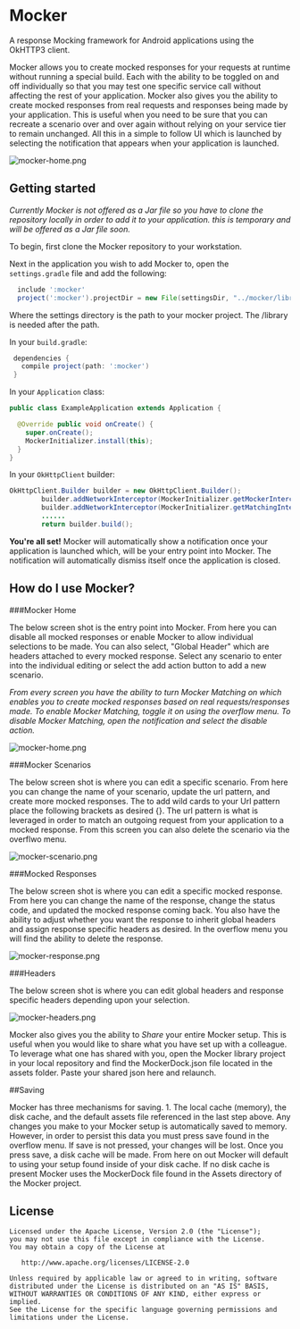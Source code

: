 # Mocker

A response Mocking framework for Android applications using the OkHTTP3 client.

Mocker allows you to create mocked responses for your requests at runtime without running a special build. Each with the ability 
to be toggled on and off individually so that you may test one specific service call without affecting the rest of your application.
Mocker also gives you the ability to create mocked responses from real requests and responses being made by your application. This is useful
when you need to be sure that you can recreate a scenario over and over again without relying on your service tier to remain unchanged.
All this in a simple to follow UI which is launched by selecting the notification that appears when your application is launched. 

![mocker-home.png](screenshots/mocker-home.png)

## Getting started

*Currently Mocker is not offered as a Jar file so you have to clone the repository locally in order to add it to your application. 
this is temporary and will be offered as a Jar file soon.*

To begin, first clone the Mocker repository to your workstation. 

Next in the application you wish to add Mocker to, open the ```settings.gradle``` file and add the following:

```gradle
  include ':mocker'
  project(':mocker').projectDir = new File(settingsDir, "../mocker/library")
```
Where the settings directory is the path to your mocker project. The /library is needed after the path.  

In your `build.gradle`:
```gradle
 dependencies {
   compile project(path: ':mocker')
 }
```

In your `Application` class:

```java
public class ExampleApplication extends Application {

  @Override public void onCreate() {
    super.onCreate();
    MockerInitializer.install(this);
  }
}
```

In your `OkHttpClient` builder:

```java
OkHttpClient.Builder builder = new OkHttpClient.Builder();
        builder.addNetworkInterceptor(MockerInitializer.getMockerInterceptor(context));
        builder.addNetworkInterceptor(MockerInitializer.getMatchingInterceptor(context)); //only needed if you wish to match
        ......
        return builder.build();
```

**You're all set!** Mocker will automatically show a notification once your application is launched which,
will be your entry point into Mocker. The notification will automatically dismiss itself once the application is closed. 

## How do I use Mocker?

###Mocker Home

The below screen shot is the entry point into Mocker. From here you can disable all mocked responses or enable Mocker to allow individual 
selections to be made.  You can also select, "Global Header" which are headers attached to every mocked response.  Select any scenario 
to enter into the individual editing or select the add action button to add a new scenario.  

*From every screen you have the ability to turn Mocker Matching on which enables you to create mocked responses based on real requests/responses
made.  To enable Mocker Matching, toggle it on using the overflow menu.  To disable Mocker Matching, open the notification and select the disable action.*

![mocker-home.png](screenshots/mocker-home.png)

###Mocker Scenarios

The below screen shot is where you can edit a specific scenario.  From here you can change the name of your scenario, update the url pattern, 
and create more mocked responses. The to add wild cards to your Url pattern place the following brackets as desired {}. The url pattern 
is what is leveraged in order to match an outgoing request from your application to a mocked response.  From this screen you can also delete 
the scenario via the overflwo menu. 

![mocker-scenario.png](screenshots/mocker-scenario.png)

###Mocked Responses

The below screen shot is where you can edit a specific mocked response.  From here you can change the name of the response, change the status
code, and updated the mocked response coming back.  You also have the ability to adjust whether you want the response to inherit global headers 
and assign response specific headers as desired.  In the overflow menu you will find the ability to delete the response.  

![mocker-response.png](screenshots/mocker-response.png)

###Headers

The below screen shot is where you can edit global headers and response specific headers depending upon your selection. 

![mocker-headers.png](screenshots/mocker-headers.png)

Mocker also gives you the ability to *Share* your entire Mocker setup.  This is useful when you would like to share what you have set up with 
a colleague.  To leverage what one has shared with you, open the Mocker library project in your local repository and find the MockerDock.json 
file located in the assets folder. Paste your shared json here and relaunch.  

##Saving

Mocker has three mechanisms for saving. 1. The local cache (memory), the disk cache, and the default assets file referenced in the last step above.
Any changes you make to your Mocker setup is automatically saved to memory.  However, in order to persist this data you must press save found in the 
overflow menu. If save is not pressed, your changes will be lost.  Once you press save, a disk cache will be made. From here on out Mocker 
will default to using your setup found inside of your disk cache.  If no disk cache is present Mocker uses the MockerDock file found in the 
Assets directory of the Mocker project.  

## License

    Licensed under the Apache License, Version 2.0 (the "License");
    you may not use this file except in compliance with the License.
    You may obtain a copy of the License at

       http://www.apache.org/licenses/LICENSE-2.0

    Unless required by applicable law or agreed to in writing, software
    distributed under the License is distributed on an "AS IS" BASIS,
    WITHOUT WARRANTIES OR CONDITIONS OF ANY KIND, either express or implied.
    See the License for the specific language governing permissions and
    limitations under the License.
